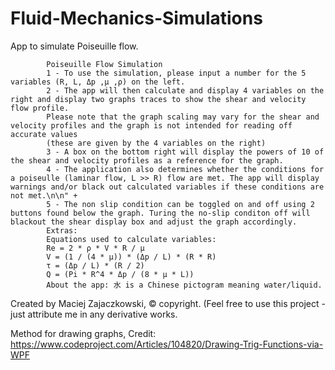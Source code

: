 # Fluid-Mechanics-Simulations

App to simulate Poiseuille flow.

            Poiseuille Flow Simulation
            1 - To use the simulation, please input a number for the 5 variables (R, L, Δp ,μ ,ρ) on the left.
            2 - The app will then calculate and display 4 variables on the right and display two graphs traces to show the shear and velocity flow profile.
            Please note that the graph scaling may vary for the shear and velocity profiles and the graph is not intended for reading off accurate values
            (these are given by the 4 variables on the right)
            3 - A box on the bottom right will display the powers of 10 of the shear and velocity profiles as a reference for the graph.
            4 - The application also determines whether the conditions for a poiseulle (laminar flow, L >> R) flow are met. The app will display warnings and/or black out calculated variables if these conditions are not met.\n\n" +
            5 - The non slip condition can be toggled on and off using 2 buttons found below the graph. Turing the no-slip conditon off will blackout the shear display box and adjust the graph accordingly. 
            Extras:
            Equations used to calculate variables:
            Re = 2 * ρ * V * R / μ
            V = (1 / (4 * μ)) * (Δp / L) * (R * R)
            τ = (Δp / L) * (R / 2)
            Q = (Pi * R^4 * Δp / (8 * μ * L))
            About the app: 水 is a Chinese pictogram meaning water/liquid.
            
Created by Maciej Zajaczkowski, © copyright. (Feel free to use this project - just attribute me in any derivative works.

Method for drawing graphs, Credit: https://www.codeproject.com/Articles/104820/Drawing-Trig-Functions-via-WPF
